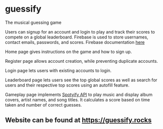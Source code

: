 # guessify
The musical guessing game

Users can signup for an account and login to play and track their scores to compete on a global leaderboard. Firebase is used to store usernames, contact emails, passwords, and scores.
Firebase documentation [here](https://firebase.google.com/docs/)

Home page gives instructions on the game and how to sign up.

Register page allows account creation, while preventing duplicate accounts.

Login page lets users with existing accounts to login.

Leaderboard page lets users see the top global scores as well as search for users and their respective top scores using an autofill feature.

Gameplay page implements [Spotyify API](https://developer.spotify.com/documentation/) to play music and display album covers, artist names, and song titles. It calculates a score based on time taken and number of correct guesses.

Website can be found at https://guessify.rocks
--------------

